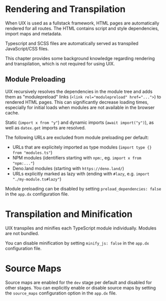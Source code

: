 # Rendering and Transpilation

When UIX is used as a fullstack framework, HTML pages are automatically rendered for all routes. 
The HTML contains script and style dependencies, import maps and metadata.

Typescript and SCSS files are automatically served as transpiled JavaScript/CSS files.

This chapter provides some background knowledge regarding rendering and transpilation, which
is not required for using UIX.

## Module Preloading

UIX recursively resolves the dependencies in the module tree and adds them as "modulepreload" links (`<link rel="modulepreload" href="...">`) to rendered HTML pages.
This can significantly decrease loading times, especially for initial loads when modules are not available in the browser cache.

Static (`import x from "y"`) and dynamic imports (`await import("y")`), as well as `datex.get` imports are resolved.

The following URLs are excluded from module preloading per default:
 * URLs that are explicitely imported as type modules (`import type {} from "modules.ts"`)
 * NPM modules (identifiers starting with `npm:`, eg. `import x from "npm:..."`)
 * Deno.land modules (starting with `https://deno.land/`)
 * URLs explicitly marked as lazy with (ending with `#lazy`, e.g. `import "./my-module.ts#lazy"`)

Module preloading can be disabled by setting `preload_dependencies: false` in the `app.dx` configuration file.

# Transpilation and Minification

UIX transpiles and minifies each TypeScript module individually.
Modules are not bundled.

You can disable minification by setting `minify_js: false` in the `app.dx` configuration file.

# Source Maps

Source maps are enabled for the `dev` stage per default and disabled for other stages.
You can explicitly enable or disable source maps by setting the `source_maps` configuration option in the `app.dx` file.